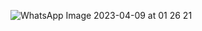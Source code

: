 ![WhatsApp Image 2023-04-09 at 01 26 21](https://user-images.githubusercontent.com/76496105/230746643-8112c8f0-c2a1-4592-9b8d-3c2acd58f31a.jpeg)
